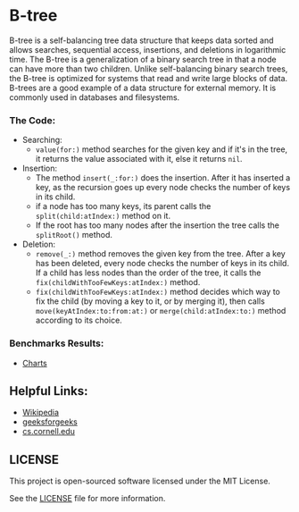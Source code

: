 # B-tree
B-tree is a self-balancing tree data structure that keeps data sorted and allows searches, sequential access, insertions, and deletions in logarithmic time. The B-tree is a generalization of a binary search tree in that a node can have more than two children. Unlike self-balancing binary search trees, the B-tree is optimized for systems that read and write large blocks of data. B-trees are a good example of a data structure for external memory. It is commonly used in databases and filesystems.

### The Code:
- Searching:
  - `value(for:)` method searches for the given key and if it's in the tree, it returns the value associated with it,
  else it returns `nil`.
- Insertion:
  - The method `insert(_:for:)` does the insertion. After it has inserted a key, as the recursion goes up every node checks the number of keys in its child.
  - if a node has too many keys, its parent calls the `split(child:atIndex:)` method on it.
  - If the root has too many nodes after the insertion the tree calls the `splitRoot()` method.
- Deletion:
  - `remove(_:)` method removes the given key from the tree. After a key has been deleted,
every node checks the number of keys in its child. If a child has less nodes than the order of the tree, it calls the `fix(childWithTooFewKeys:atIndex:)` method.
  - `fix(childWithTooFewKeys:atIndex:)` method decides which way to fix the child (by moving a key to it, or by merging it), then calls `move(keyAtIndex:to:from:at:)` or `merge(child:atIndex:to:)` method according to its choice.
  
### Benchmarks Results:
- [Charts](./Resources)

## Helpful Links:
- [Wikipedia](https://en.wikipedia.org/wiki/B-tree)
- [geeksforgeeks](https://www.geeksforgeeks.org/b-tree-set-1-introduction-2/)
- [cs.cornell.edu](https://www.cs.cornell.edu/courses/cs3110/2009fa/recitations/rec25.html)

## LICENSE
This project is open-sourced software licensed under the MIT License.

See the [LICENSE](./LICENSE) file for more information.
